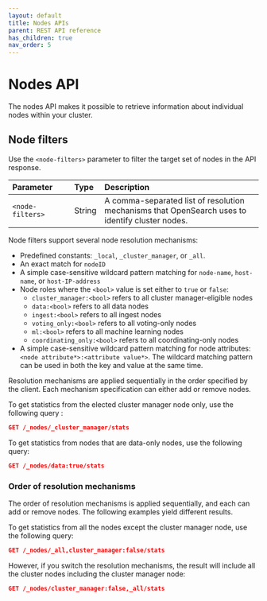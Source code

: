 ```yaml
---
layout: default
title: Nodes APIs
parent: REST API reference
has_children: true
nav_order: 5
---
```


# Nodes API

The nodes API makes it possible to retrieve information about individual nodes within your cluster. 

## Node filters

Use the `<node-filters>` parameter to filter the target set of nodes in the API response.

<style>
table th:first-of-type {
    width: 25%;
}
table th:nth-of-type(2) {
    width: 10%;
}
table th:nth-of-type(3) {
    width: 65%;
}
</style>

Parameter | Type   | Description
:--- |:-------| :---
`<node-filters>` | String | A comma-separated list of resolution mechanisms that OpenSearch uses to identify cluster nodes.

Node filters support several node resolution mechanisms:

- Predefined constants: `_local`, `_cluster_manager`, or `_all`.
- An exact match for `nodeID`
- A simple case-sensitive wildcard pattern matching for `node-name`, `host-name`, or `host-IP-address`
- Node roles where the `<bool>` value is set either to `true` or `false`:
  - `cluster_manager:<bool>` refers to all cluster manager-eligible nodes
  - `data:<bool>` refers to all data nodes
  - `ingest:<bool>` refers to all ingest nodes
  - `voting_only:<bool>` refers to all voting-only nodes
  - `ml:<bool>` refers to all machine learning nodes
  - `coordinating_only:<bool>` refers to all coordinating-only nodes
- A simple case-sensitive wildcard pattern matching for node attributes: `<node attribute*>:<attribute value*>`. The wildcard matching pattern can be used in both the key and value at the same time.

Resolution mechanisms are applied sequentially in the order specified by the client. Each mechanism specification can either add or remove nodes.

To get statistics from the elected cluster manager node only, use the following query :

```json
GET /_nodes/_cluster_manager/stats
```

To get statistics from nodes that are data-only nodes, use the following query:

```json
GET /_nodes/data:true/stats
```

### Order of resolution mechanisms

The order of resolution mechanisms is applied sequentially, and each can add or remove nodes. The following examples yield different results.

To get statistics from all the nodes except the cluster manager node, use the following query:

```json
GET /_nodes/_all,cluster_manager:false/stats
```

However, if you switch the resolution mechanisms, the result will include all the cluster nodes including the cluster manager node: 

```json
GET /_nodes/cluster_manager:false,_all/stats
```